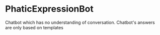 # PhaticExpressionBot
Chatbot which has no understanding of conversation. Chatbot's answers are only based on templates
